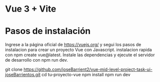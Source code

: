 # Vue 3 + Vite

# Pasos de instalación

Ingrese a la página oficial de https://vuejs.org/ y segui los pasos de instalacion
para crear un proyecto Vue con Javascript.
instalacion rapida con npm create vue@latest.
Instale las dependencias y ejecute el servidor de desarrollo con npm run dev.

git clone https://github.com/joseBarrient2/vue-mid-level-project-task-ui-joseBarrientos.git
cd tu-proyecto-vue
npm install
npm run dev

